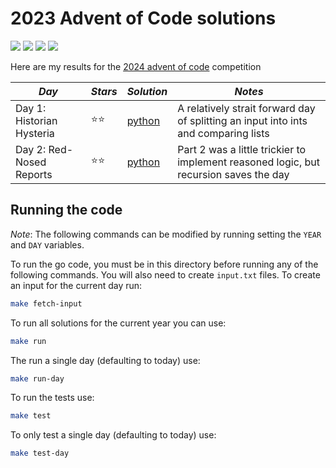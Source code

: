 # 2023 Advent of Code solutions

![](https://img.shields.io/badge/tests%20passed%20🐍-4/4-success)
![](https://img.shields.io/badge/day%20📅-1-blue)
![](https://img.shields.io/badge/stars%20⭐-2-yellow)
![](https://img.shields.io/badge/days%20completed-1-red)

Here are my results for the [2024 advent of code](https://adventofcode.com/2024) competition


| *Day* | *Stars* | *Solution* | *Notes* |
|-------|---------|------------|---------|
| Day 1: Historian Hysteria |  ⭐⭐  | [python](day01/) | A relatively strait forward day of splitting an input into ints and comparing lists |
| Day 2: Red-Nosed Reports |  ⭐⭐  | [python](day02/) | Part 2 was a little trickier to implement reasoned logic, but recursion saves the day |


## Running the code

*Note*: The following commands can be modified by running setting the `YEAR` and `DAY` variables.

To run the go code, you must be in this directory before running any of the following commands. You will also need to create `input.txt` files. To create an input for the current day run:

``` bash
make fetch-input
```

To run all solutions for the current year you can use:
```bash
make run
```

The run a single day (defaulting to today) use:
``` bash
make run-day
```

To run the tests use:
```bash
make test
```

To only test a single day (defaulting to today) use:
```bash
make test-day
```

